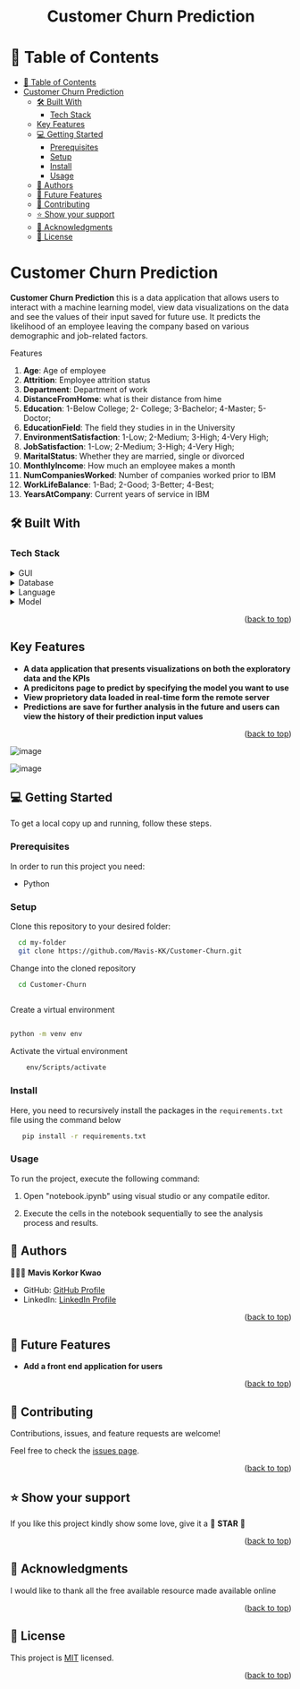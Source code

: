 <a name="readme-top"></a>

<div align="center">
  <h1><b>Customer Churn Prediction</b></h1>
</div>

<!-- TABLE OF CONTENTS -->

# 📗 Table of Contents

- [📗 Table of Contents](#-table-of-contents)
- [Customer Churn Prediction ](#customer-churn-prediction-)
  - [🛠 Built With ](#-built-with-)
    - [Tech Stack ](#tech-stack-)
  - [Key Features ](#key-features-)
  - [💻 Getting Started ](#-getting-started-)
    - [Prerequisites](#prerequisites)
    - [Setup](#setup)
    - [Install](#install)
    - [Usage](#usage)
  - [👥 Authors ](#-authors-)
  - [🔭 Future Features ](#-future-features-)
  - [🤝 Contributing ](#-contributing-)
  - [⭐️ Show your support ](#️-show-your-support-)
  - [🙏 Acknowledgments ](#-acknowledgments-)
  - [📝 License ](#-license-)

<!-- PROJECT DESCRIPTION -->

# Customer Churn Prediction <a name="about-project"></a>

**Customer Churn Prediction** this is a data application that allows users to interact with a machine learning model, view data visualizations on the data and see the values of their input saved for future use. It predicts the likelihood of an employee leaving the company based on various demographic and job-related factors.

Features
1. **Age**: Age of employee
2. **Attrition**: Employee attrition status
3. **Department**: Department of work
4. **DistanceFromHome**: what is their distance from hime
5. **Education**: 1-Below College; 2- College; 3-Bachelor; 4-Master; 5-Doctor;
6. **EducationField**: The field they studies in in the University
7. **EnvironmentSatisfaction**: 1-Low; 2-Medium; 3-High; 4-Very High;
8. **JobSatisfaction**: 1-Low; 2-Medium; 3-High; 4-Very High;
9. **MaritalStatus**: Whether they are married, single or divorced
10. **MonthlyIncome**: How much an employee makes a month
11. **NumCompaniesWorked**: Number of companies worked prior to IBM
12. **WorkLifeBalance**: 1-Bad; 2-Good; 3-Better; 4-Best;
13. **YearsAtCompany**: Current years of service in IBM

## 🛠 Built With <a name="built-with"></a>

### Tech Stack <a name="tech-stack"></a>

<details>
  <summary>GUI</summary>
  <ul>
    <li><a href="">Streamlit</a></li>
  </ul>
</details>

<details>
<summary>Database</summary>
  <ul>
    <li><a href="">Microsoft SQL Server</a></li>
  </ul>
</details>

<details>
<summary>Language</summary>
  <ul>
    <li><a href="">Python</a></li>
  </ul>
</details>

<details>
<summary>Model</summary>
  <ul>
    <li><a href="">Sklearn</a></li>
  </ul>
</details>

<p align="right">(<a href="#readme-top">back to top</a>)</p>
<!-- Features -->

## Key Features <a name="key-features"></a>

- **A data application that presents visualizations on both the exploratory data and the KPIs**
- **A predicitons page to predict by specifying the model you want to use**
- **View proprietory data loaded in real-time form the remote server**
- **Predictions are save for further analysis in the future and users can view the history of their prediction input values**


<p align="right">(<a href="#readme-top">back to top</a>)</p>

![image](https://github.com/coderacheal/Attrition-Meter/assets/97846040/eb717bf3-d42b-4005-8080-276b69f08167)

![image](https://github.com/coderacheal/Attrition-Insight/assets/97846040/a0f9bf95-b847-4a9b-963b-8d875a0b0fc1)




<!-- GETTING STARTED -->

## 💻 Getting Started <a name="getting-started"></a>


To get a local copy up and running, follow these steps.

### Prerequisites

In order to run this project you need:

- Python


### Setup

Clone this repository to your desired folder:


```sh
  cd my-folder
  git clone https://github.com/Mavis-KK/Customer-Churn.git
```

Change into the cloned repository

```sh
  cd Customer-Churn
  
```

Create a virtual environment

```sh

python -m venv env

```

Activate the virtual environment

```sh
    env/Scripts/activate
```


### Install

Here, you need to recursively install the packages in the `requirements.txt` file using the command below 

```sh
   pip install -r requirements.txt
```


### Usage

To run the project, execute the following command:

1. Open "notebook.ipynb" using visual studio or any compatile editor.

2. Execute the cells in the notebook sequentially to see the analysis process and results.


<!-- AUTHORS -->

## 👥 Authors <a name="authors"></a>

🕵🏽‍♀️ **Mavis Korkor Kwao**

- GitHub: [GitHub Profile](https://github.com/mavis-kk)
- LinkedIn: [LinkedIn Profile](https://www.linkedin.com/in/mavis-kwao-16960012b/)

<p align="right">(<a href="#readme-top">back to top</a>)</p>

<!-- FUTURE FEATURES -->

## 🔭 Future Features <a name="future-features"></a>


- **Add a front end application for users**
  
  
<p align="right">(<a href="#readme-top">back to top</a>)</p>

<!-- CONTRIBUTING -->

## 🤝 Contributing <a name="contributing"></a>

Contributions, issues, and feature requests are welcome!

Feel free to check the [issues page](../../issues/).

<p align="right">(<a href="#readme-top">back to top</a>)</p>

<!-- SUPPORT -->

## ⭐️ Show your support <a name="support"></a>

If you like this project kindly show some love, give it a 🌟 **STAR** 🌟

<p align="right">(<a href="#readme-top">back to top</a>)</p>

<!-- ACKNOWLEDGEMENTS -->

## 🙏 Acknowledgments <a name="acknowledgements"></a>

I would like to thank all the free available resource made available online

<p align="right">(<a href="#readme-top">back to top</a>)</p>

<!-- LICENSE -->

## 📝 License <a name="license"></a>

This project is [MIT](./LICENSE) licensed.

<p align="right">(<a href="#readme-top">back to top</a>)</p>


